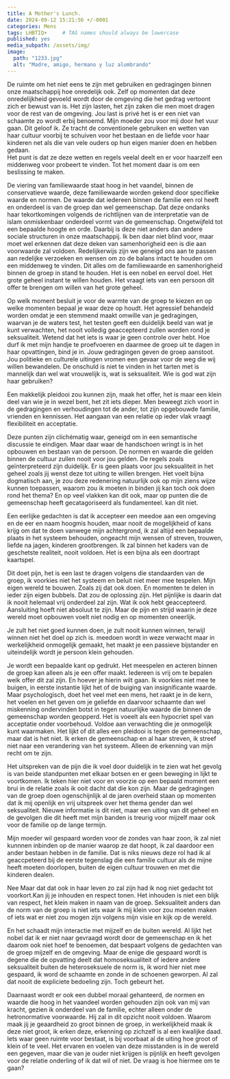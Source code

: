 ```yaml
---
title: A Mother's Lunch.
date: 2024-09-12 15:21:56 +/-0001
categories: Mens
tags: LHBTIQ+     # TAG names should always be lowercase
published: yes
media_subpath: /assets/img/
image:
  path: "1233.jpg"
  alt: "Madre, amigo, hermano y luz alumbrando"
---
```


<!-- De gedragingen van je ouders vinden een weg terug naar jezelf. Zonder dat je het door hebt wordt er een rookgordijn opgehangen die je jaren met je meedraagt. Je kunt dit gordijn in een zowel een positief als negatief context plaatsen, wij mensen zijn geneigd te denken en te voelen in rond negatieve emoties, Voor deze emoties doen zich op en je men vindt een manier hier passend mee om te gaan. Oftewel coping. 

Wat is het coping van mijn ouders en wat is die van mijzelf, er ontstaat een barrière waarbij je een richting wordt opgestuurd, zelfs op momenten waarbij je zelf een andere keuze zou willen maken. 
Het debat en de emoties krijgen de overhand, het onderkennen en uitleggen en zien welke kant het gesprek en toekomst op gaan is pijnlijk. Niet alleen voor jezelf maar ook voor degene aan wie je het nieuws brengt, het lijkt misschien beter door helemaal niks te zeggen, het spel op zijn beloop te laten. En daarmee naar het delen en ervaren helpt bij het verduidelijken van de richting. Sturing nemen en een bepaalde mate van controller terug nemen. 
Dit alles vraagt een bepaald balans, het opnemen van plaats. Het opnemen van ruimte gaat ten koste van de ruimte van de ander lijkt het soms. 

Niet de strijd aan willen gaan, maar benoemen 
Ik twijfel niet aan mijn plaats in de wereld ik weet waar ik sta in de samenleving en waar ik naartoe kan groeien, er is voor mij geen glazen plafon. Ik behoor misschien rond het opstellen van statistieken tot een bepaalde groep en binnen het debat en praatgroepen geven mij een label. Maar voor de mensen die het dichtst bij mij staan ben je een individuen. 
[Wat is het individu - wat verwacht deze - wat krijgt het individu terug in de interactie met de groep.]

Er mag verwacht worden dat binnen dit domein, van het zijn van een individu je de vrijheid hebt je te uiten zoals dat zelf wilt. Ik doe dat en de ander krijgt die kans ook. Op momenten dat elkaars standpunten in botsing komen is dat pijnlijk. 
De cultuur is er een die het geloof in achthoud, een die alles ontziet in de naam van de islam, een waarbij er fouten mogen worden gemaakt en deze fouten dan wel vergrijpen dan wel zondes een passende plaats verdienen in het grote geheel en waarbij de eindrekening gepresenteerd zal worden ooit, in het huidige leven of erna in het paradijs dan wel erbuiten. 
Het pad is alles bepalend en daarmee ook de weg en de afleiding die er op het pad zich voordoen, hier valt veel voor te zeggen het is niet aan mij te oordelen hoe men zijn of haar leven wil lijden en hoe deze ingedeeld zal worden. -->

De ruimte om het niet eens te zijn met gebruiken en gedragingen binnen onze maatschappij hoe onredelijk ook. Zelf op momenten dat deze onredelijkheid gevoeld wordt door de omgeving die het gedrag vertoont zich er bewust van is. 
Het zijn lasten, het zijn zaken die men moet dragen voor de rest van de omgeving. Jou last is privé het is er een niet van schaamte zo wordt erbij benoemd. Mijn moeder zou voor mij door het vuur gaan. Dit geloof ik. Ze tracht de conventionele gebruiken en wetten van haar cultuur voorbij te schuiven voor het bestaan en de liefde voor haar kinderen net als die van vele ouders op hun eigen manier doen en hebben gedaan.  
Het punt is dat ze deze wetten en regels veelal deelt en er voor haarzelf een middenweg voor probeert te vinden. Tot het moment daar is om een beslissing te maken.

De viering van familiewaarde staat hoog in het vaandel, binnen de conservatieve waarde, deze familiewaarde worden gekend door specifieke waarde en normen. 
De waarde dat iedereen binnen de familie een rol heeft en onderdeel is van de groep dan wel gemeenschap. Dat deze ondanks haar tekortkomingen volgends de richtlijnen van de interpretatie van de islam onmiskenbaar onderdeel vormt van de gemeenschap. Ongetwijfeld tot een bepaalde hoogte en orde. Daarbij is deze niet anders dan andere sociale structuren in onze maatschappij. 
Ik ben daar niet blind voor, maar moet wel erkennen dat deze deken van samenhorigheid een is die aan voorwaarde zal voldoen. 
Redelijkerwijs zijn we geneigd ons aan te passen aan redelijke verzoeken en wensen om zo de balans intact te houden om een middenweg te vinden. Dit alles om de familiewaarde en samenhorigheid binnen de groep in stand te houden.  Het is een nobel en eervol doel. Het grote geheel instant te willen houden. Het vraagt iets van een persoon dit offer te brengen om willen van het grote geheel. 

Op welk moment besluit je voor de warmte van de groep te kiezen en op welke momenten bepaal je waar deze op houdt.
Het agressief behandeld worden omdat je een stemmend maakt omwille van je gedragingen, waarvan je de waters test, het testen geeft een duidelijk beeld van wat je kunt verwachten, het nooit volledig geaccepteerd zullen worden rond je seksualiteit. Wetend dat het iets is waar je geen controle over hebt.
Hoe durf ik met mijn handje te proefvoeren en daarmee de groep uit te dagen in haar opvattingen, bind je in. Jouw gedragingen geven de groep aanstoot. Jou politieke en culturele uitingen vromen een gevaar voor de weg die wij willen bewandelen. De onschuld is niet te vinden in het tarten met is mannelijk dan wel wat vrouwelijk is, wat is seksualiteit. Wie is god wat zijn haar gebruiken? 

Een makkelijk pleidooi zou kunnen zijn, maak het offer, het is maar een klein deel van wie je in wezel bent, het zit iets dieper. 
Men beweegt zich voort in de gedragingen en verhoudingen tot de ander, tot zijn opgebouwde familie, vrienden en kennissen. Het aangaan van een relatie op ieder vlak vraagt flexibiliteit en acceptatie.

Deze punten zijn clichématig waar, geneigd om in een semantische discussie te eindigen. Maar daar waar de handschoen wringt is in het opbouwen en bestaan van de persoon. De normen en waarde die gelden binnen de cultuur zullen nooit voor jou gelden. De regels zoals geïnterpreteerd zijn duidelijk. 
Er is geen plaats voor jou seksualiteit in het geheel zoals jij wenst deze tot uiting te willen brengen. Het voelt bijna dogmatisch aan, je zou deze redenering natuurlijk ook op mijn ziens wijze kunnen toepassen, waarom zou ik moeten in binden jij kan toch ook doen rond het thema? En op veel vlakken kan dit ook, maar op punten die de gemeenschap heeft gecatagoriseerd als fundamenteel. kan dit niet. 

Een eerlijke gedachten is dat ik accepteer een meedoe aan een omgeving en de eer en naam hoogmis houden, maar nooit de mogelijkheid of kans krijg om dat te doen vanwege mijn achtergrond, ik zal altijd een bepaalde plaats in het systeem behouden, ongeacht mijn wensen of streven, trouwen, liefde na jagen, kinderen grootbrengen.  Ik zal binnen het kaders van de geschetste realiteit, nooit voldoen. Het is een bijna als een doortrapt kaartspel.

Dit doet pijn, het is een last te dragen volgens die standaarden van de groep, ik voorkies niet het systeem en beluit niet meer mee tespelen. Mijn eigen wereld te bouwen. Zoals zij dat ook doen. En momenten te delen in ieder zijn eigen bubbels. Dat zou de oplossing zijn. Het pijnlijke is daarin dat ik nooit helemaal vrij onderdeel zal zijn. Wat ik ook hebt geaccepteerd. Aansluiting hoeft niet absoluut te zijn. Maar de pijn en strijd waarin je deze wereld moet opbouwen voelt niet nodig en op momenten oneerlijk. 

Je zult het niet goed kunnen doen, je zult nooit kunnen winnen, terwijl winnen niet het doel op zich is. meedoen wordt in weze verwacht maar in werkelijkheid onmogelijk gemaakt, het maakt je een passieve bijstander en uiteindelijk wordt je persoon klein gehouden. 

Je wordt een bepaalde kant op gedrukt. Het meespelen en acteren binnen de groep kan alleen als je een offer maakt. Iedereen is vrij om te bepalen welk offer dit zal zijn. En hoever je hierin wilt gaan. Ik voorkies niet mee te buigen, in eerste instantie lijkt het of de buiging van insignificante waarde.
Maar psychologisch, doet het veel met een mens, het raakt je in de kern, het voelen en het geven om je geliefde en daarvoor schaamte dan wel miskenning ondervinden botst in tegen natuurlijke waarde die binnen de gemeenschap worden geopperd. Het is voeelt als een hypocriet spel van acceptatie onder voorbehoud. Voldoe aan verwachting die je onmogelijk kunt waarmaken. 
Het lijkt of dit alles een pleidooi is tegen de gemeenschap, maar dat is het niet. Ik erken de gemeenschap en al haar streven, ik streef niet naar een verandering van het systeem. Alleen de erkenning van mijn recht om te zijn. 

Het uitspreken van de pijn die ik voel door duidelijk in te zien wat het gevolg is van beide standpunten met elkaar botsen en er geen beweging in lijkt te voortkomen. Ik teken hier niet voor en voorzie op een bepaald moment een brui in de relatie zoals ik ooit dacht dat die kon zijn. Maar de gedragingen van de groep doen ogenschijnlijk al de jaren overheid staan op momenten dat ik mij openlijk en vrij uitspreek over het thema gender dan wel seksualiteit. 
Nieuwe informatie is dit niet, maar een uiting van dit geheel en de gevolgen die dit heeft met mijn banden is treurig voor mijzelf maar ook voor de familie op de lange termijn. 

Mijn moeder wil gespaard worden voor de zondes van haar zoon, ik zal niet kunnnen inbinden op de manier waarop ze dat hoopt, ik zal daardoor een ander bestaan hebben in de familie. Dat is niks nieuws deze rol had ik al geaccpeteerd bij de eerste tegenslag die een familie cultuur als de mijne heeft moeten doorlopen, buiten de eigen cultuur trouwen en met die kinderen dealen. 

Nee Maar dat dat ook in haar leven zo zal zijn had ik nog niet gedacht tot voorkort.Kan jij je inhouden en respect tonen. Het inhouden is niet een blijk van respect, het klein maken in naam van de groep. Seksualiteit anders dan de norm van de groep is niet iets waar ik mij klein voor zou moeten maken of iets wat er niet zou mogen zijn volgens mijn visie en kijk op de wereld.

En het schaadt mijn interactie met mijzelf en de buiten wereld. Al lijkt het nobel dat ik er niet naar gevraagd wordt door de gemeenschap en ik het daarom ook niet hoef te benoemen, dat bespaart volgens de gedachten van de groep mijzelf en de omgeving. 
Maar de enige die gespaard wordt is degene die de opvatting deelt dat homoseksualiteit of iedere andere seksualiteit buiten de heteroseksuele de norm is, ik word hier niet mee gespaard, ik word de schaamte en zonde in de schoenen geworpen. Al zal dat nooit de expliciete bedoeling zijn. Toch gebeurt het.

Daarnaast wordt er ook een dubbel moraal gehanteerd, de normen en waarde die hoog in het vaandeel worden gehouden zijn ook van mij van kracht, gezien ik onderdeel van de familie, echter alleen onder de hetronormative voorwaarde. Hij zal in dit opzicht nooit voldoen.
Waarom maak jij je geaardheid zo groot binnen de groep, in werkelijkheid maak ik deze niet groot, ik erken deze, erkenning op zichzelf is al een kwalijke daad. 
Iets waar geen ruimte voor bestaat, is bij voorbaat al de uiting hoe groot of klein of te veel. 
Het ervaren en voelen van deze misstanden is in de wereld een gegeven, maar die van je ouder niet krijgen is pijnlijk en heeft gevolgen voor de relatie onderling of ik dat wil of niet. De vraag is hoe hiermee om te gaan?
